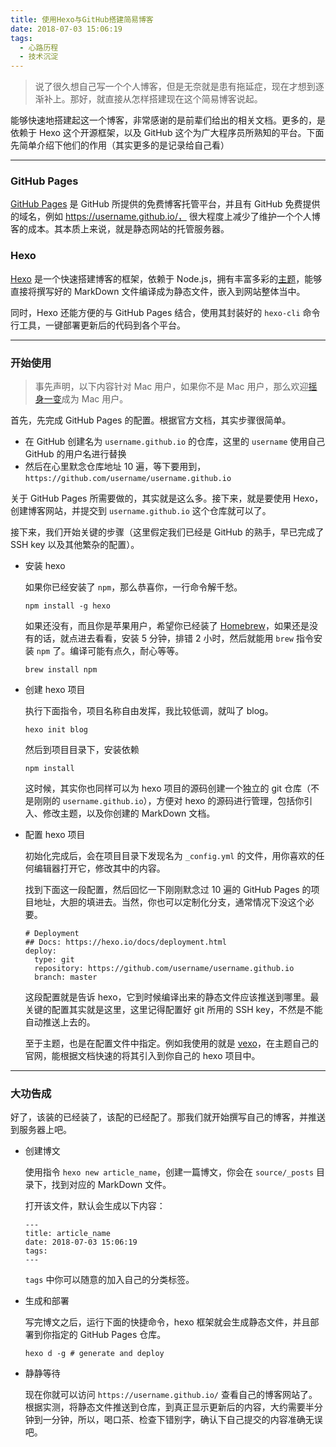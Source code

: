 ```yaml
---
title: 使用Hexo与GitHub搭建简易博客
date: 2018-07-03 15:06:19
tags: 
  - 心路历程
  - 技术沉淀
---
```


>说了很久想自己写一个个人博客，但是无奈就是患有拖延症，现在才想到逐渐补上。那好，就直接从怎样搭建现在这个简易博客说起。

能够快速地搭建起这一个博客，非常感谢的是前辈们给出的相关文档。更多的，是依赖于 Hexo 这个开源框架，以及 GitHub 这个为广大程序员所熟知的平台。下面先简单介绍下他们的作用（其实更多的是记录给自己看）

---

### GitHub Pages

[GitHub Pages](https://pages.github.com/) 是 GitHub 所提供的免费博客托管平台，并且有 GitHub 免费提供的域名，例如 https://username.github.io/，
很大程度上减少了维护一个个人博客的成本。其本质上来说，就是静态网站的托管服务器。


### Hexo

[Hexo](https://hexo.io/) 是一个快速搭建博客的框架，依赖于 Node.js，拥有丰富多彩的[主题](https://hexo.io/themes/)，能够直接将撰写好的 MarkDown 文件编译成为静态文件，嵌入到网站整体当中。

同时，Hexo 还能方便的与 GitHub Pages 结合，使用其封装好的 `hexo-cli` 命令行工具，一键部署更新后的代码到各个平台。

---

### 开始使用

>事先声明，以下内容针对 Mac 用户，如果你不是 Mac 用户，那么欢迎[摇身一变](https://osx.cx/2016-clover-macos-sierra10-12-1-jiaocheng.html)成为 Mac 用户。

首先，先完成 GitHub Pages 的配置。根据官方文档，其实步骤很简单。

  - 在 GitHub 创建名为 `username.github.io` 的仓库，这里的 `username` 使用自己 GitHub 的用户名进行替换
  - 然后在心里默念仓库地址 10 遍，等下要用到，`https://github.com/username/username.github.io`

关于 GitHub Pages 所需要做的，其实就是这么多。接下来，就是要使用 Hexo，创建博客网站，并提交到 `username.github.io` 这个仓库就可以了。

接下来，我们开始关键的步骤（这里假定我们已经是 GitHub 的熟手，早已完成了 SSH key 以及其他繁杂的配置）。

  - 安装 hexo

    如果你已经安装了 `npm`，那么恭喜你，一行命令解千愁。

    `npm install -g hexo`

    如果还没有，而且你是苹果用户，希望你已经装了 [Homebrew](https://brew.sh/)，如果还是没有的话，就点进去看看，安装 5 分钟，排错 2 小时，然后就能用 `brew` 指令安装 `npm` 了。编译可能有点久，耐心等等。

    `brew install npm`

  - 创建 hexo 项目

    执行下面指令，项目名称自由发挥，我比较低调，就叫了 blog。

    `hexo init blog`

    然后到项目目录下，安装依赖

    `npm install`

    这时候，其实你也同样可以为 hexo 项目的源码创建一个独立的 git 仓库（不是刚刚的 `username.github.io`），方便对 hexo 的源码进行管理，包括你引入、修改主题，以及你创建的 MarkDown 文档。

  - 配置 hexo 项目

    初始化完成后，会在项目目录下发现名为 `_config.yml` 的文件，用你喜欢的任何编辑器打开它，修改其中的内容。

    找到下面这一段配置，然后回忆一下刚刚默念过 10 遍的 GitHub Pages 的项目地址，大胆的填进去。当然，你也可以定制化分支，通常情况下没这个必要。

    ```
    # Deployment
    ## Docs: https://hexo.io/docs/deployment.html
    deploy:
      type: git
      repository: https://github.com/username/username.github.io
      branch: master
    ```

    这段配置就是告诉 hexo，它到时候编译出来的静态文件应该推送到哪里。最关键的配置其实就是这里，这里记得配置好 git 所用的 SSH key，不然是不能自动推送上去的。

    至于主题，也是在配置文件中指定。例如我使用的就是 [vexo](https://github.com/yanm1ng/hexo-theme-vexo)，在主题自己的官网，能根据文档快速的将其引入到你自己的 hexo 项目中。

---

### 大功告成

好了，该装的已经装了，该配的已经配了。那我们就开始撰写自己的博客，并推送到服务器上吧。

  - 创建博文

    使用指令 `hexo new article_name`，创建一篇博文，你会在 `source/_posts` 目录下，找到对应的 MarkDown 文件。

    打开该文件，默认会生成以下内容：

    ```
    ---
    title: article_name
    date: 2018-07-03 15:06:19
    tags: 
    ---
    ```

    `tags` 中你可以随意的加入自己的分类标签。

  - 生成和部署

    写完博文之后，运行下面的快捷命令，hexo 框架就会生成静态文件，并且部署到你指定的 GitHub Pages 仓库。

    ```
    hexo d -g # generate and deploy
    ```

  - 静静等待

    现在你就可以访问 `https://username.github.io/` 查看自己的博客网站了。根据实测，将静态文件推送到仓库，到真正显示更新后的内容，大约需要半分钟到一分钟，所以，喝口茶、检查下错别字，确认下自己提交的内容准确无误吧。
